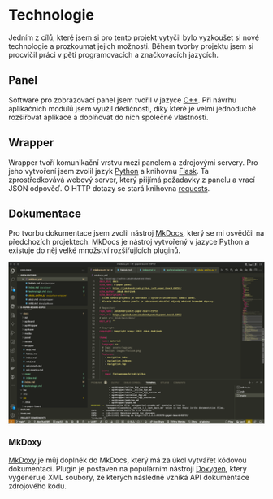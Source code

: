 # Technologie

Jedním z cílů, které jsem si pro tento projekt vytyčil bylo vyzkoušet si nové technologie a prozkoumat jejich možnosti.
Během tvorby projektu jsem si procvičil práci v pěti programovacích a značkovacích jazycích.

## Panel

Software pro zobrazovací panel jsem tvořil v jazyce [C++](https://en.wikipedia.org/wiki/C%2B%2B).
Při návrhu aplikačních modulů jsem využil dědičnosti, díky které je velmi jednoduché rozšiřovat aplikace a doplňovat do nich společné vlastnosti. 

## Wrapper

Wrapper tvoří komunikační vrstvu mezi panelem a zdrojovými servery.
Pro jeho vytvoření jsem zvolil jazyk [Python](https://www.python.org/) a knihovnu [Flask](https://flask.palletsprojects.com/).
Ta zprostředkovává webový server, který přijímá požadavky z panelu a vrací JSON odpověď.
O HTTP dotazy se stará knihovna [requests](https://docs.python-requests.org/en/master/).


## Dokumentace
Pro tvorbu dokumentace jsem zvolil nástroj [MkDocs](https://mkdocs.org/), který se mi osvědčil na předchozích projektech.
MkDocs je nástroj vytvořený v jazyce Python a existuje do něj velké množství rozšiřujících pluginů.

![](media/sw/dokumentace.png)

### MkDoxy

[MkDoxy]() je můj doplněk do MkDocs, který má za úkol vytvářet kódovou dokumentaci.
Plugin je postaven na populárním nástroji [Doxygen](https://www.doxygen.org/), který vygeneruje XML soubory, ze kterých následně vzniká API dokumentace zdrojového kódu.